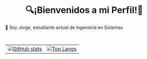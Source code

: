 <h1 align="center"> 🔍¡Bienvenidos a mi Perfil!🔎</h1>
<p> 👋 Soy Jorge, estudiante actual de Ingeniería en Sistemas</p>
<br>
<table>
  <tbody>
    <tr>
      <td>
        <a href="https://github.com/iJax17">
          <img alt="GitHub stats" src="https://github-readme-stats.vercel.app/api?username=iJax17&show_icons=true&hide_border=true&title_color=6CA0FF&icon_color=6CA0FF&bg_color=151515&text_color=c8c8c8&count_private=true&include_all_commits=true" />
        </a>
      </td>
      <td>
        <a href="https://github.com/iJax17">
          <img alt="Top Langs" src="https://github-readme-stats.vercel.app/api/top-langs/?username=iJax17&layout=compact&title_color=6CA0FF&icon_color=6CA0FF&bg_color=151515&text_color=c8c8c8&hide_border=true&langs_count=10" />
        </a>
      </td>
    </tr>
  </tbody>
</table>
